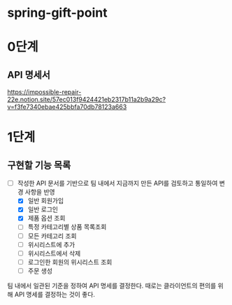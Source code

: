 # spring-gift-point

# 0단계

## API 명세서
https://impossible-repair-22e.notion.site/57ec013f9424421eb2317b11a2b9a29c?v=f3fe7340ebae425bbfa70db78123a663

# 1단계

## 구현할 기능 목록
- [ ] 작성한 API 문서를 기반으로 팀 내에서 지금까지 만든 API를 검토하고 통일하여 변경 사항을 반영
  - [x] 일반 회원가입
  - [x] 일반 로그인
  - [x] 제품 옵션 조회
  - [ ] 특정 카테고리별 상품 목록조회
  - [ ] 모든 카테고리 조회
  - [ ] 위시리스트에 추가
  - [ ] 위시리스트에서 삭제
  - [ ] 로그인한 회원의 위시리스트 조회
  - [ ] 주문 생성

팀 내에서 일관된 기준을 정하여 API 명세를 결정한다.
때로는 클라이언트의 편의를 위해 API 명세를 결정하는 것이 좋다.
